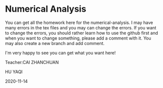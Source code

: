# Numerical Analysis 
 
You can get all the homework here for the numerical-analysis.
I may have many errors in the tex files and you may can change the errors.
If you want to change the errors, you should rather learn how to use the github first and when you want to change something, please add a comment with it.
You may also create a new branch and add comment.

I'm very happy to see you can get what you want here!

Teacher:CAI ZHANCHUAN

HU YAQI

2020-11-14
